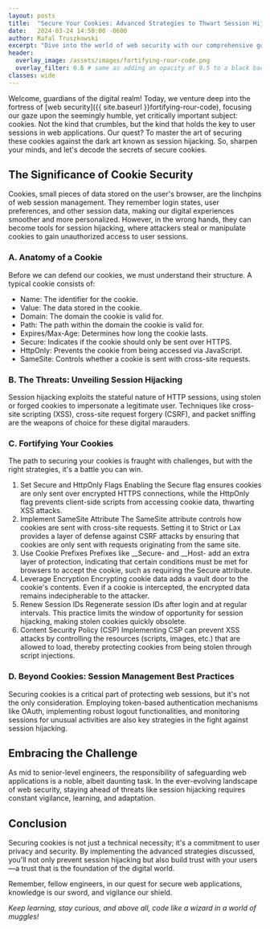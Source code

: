 ```yaml
---
layout: posts
title:  "Secure Your Cookies: Advanced Strategies to Thwart Session Hijacking"
date:   2024-03-24 14:50:00 -0600
author: Rafal Truszkowski
excerpt: "Dive into the world of web security with our comprehensive guide on securing cookies against session hijacking. Tailored for mid to senior-level engineers, this post covers advanced techniques, best practices, and the latest strategies to protect your web applications."
header:
  overlay_image: /assets/images/fortifying-rour-code.png
  overlay_filter: 0.6 # same as adding an opacity of 0.5 to a black background
classes: wide
---
```

Welcome, guardians of the digital realm! Today, we venture deep into the fortress of [web security]({{ site.baseurl }}fortifying-rour-code), focusing our gaze upon the seemingly humble, yet critically important subject: cookies. Not the kind that crumbles, but the kind that holds the key to user sessions in web applications. Our quest? To master the art of securing these cookies against the dark art known as session hijacking. So, sharpen your minds, and let's decode the secrets of secure cookies.

## The Significance of Cookie Security
Cookies, small pieces of data stored on the user's browser, are the linchpins of web session management. They remember login states, user preferences, and other session data, making our digital experiences smoother and more personalized. However, in the wrong hands, they can become tools for session hijacking, where attackers steal or manipulate cookies to gain unauthorized access to user sessions.

### A. Anatomy of a Cookie
Before we can defend our cookies, we must understand their structure. A typical cookie consists of:

- Name: The identifier for the cookie.
- Value: The data stored in the cookie.
- Domain: The domain the cookie is valid for.
- Path: The path within the domain the cookie is valid for.
- Expires/Max-Age: Determines how long the cookie lasts.
- Secure: Indicates if the cookie should only be sent over HTTPS.
- HttpOnly: Prevents the cookie from being accessed via JavaScript.
- SameSite: Controls whether a cookie is sent with cross-site requests.

### B. The Threats: Unveiling Session Hijacking
Session hijacking exploits the stateful nature of HTTP sessions, using stolen or forged cookies to impersonate a legitimate user. Techniques like cross-site scripting (XSS), cross-site request forgery (CSRF), and packet sniffing are the weapons of choice for these digital marauders.

### C. Fortifying Your Cookies
The path to securing your cookies is fraught with challenges, but with the right strategies, it's a battle you can win.

1. Set Secure and HttpOnly Flags
Enabling the Secure flag ensures cookies are only sent over encrypted HTTPS connections, while the HttpOnly flag prevents client-side scripts from accessing cookie data, thwarting XSS attacks.
2. Implement SameSite Attribute
The SameSite attribute controls how cookies are sent with cross-site requests. Setting it to Strict or Lax provides a layer of defense against CSRF attacks by ensuring that cookies are only sent with requests originating from the same site.
3. Use Cookie Prefixes
Prefixes like __Secure- and __Host- add an extra layer of protection, indicating that certain conditions must be met for browsers to accept the cookie, such as requiring the Secure attribute.
4. Leverage Encryption
Encrypting cookie data adds a vault door to the cookie's contents. Even if a cookie is intercepted, the encrypted data remains indecipherable to the attacker.
5. Renew Session IDs
Regenerate session IDs after login and at regular intervals. This practice limits the window of opportunity for session hijacking, making stolen cookies quickly obsolete.
6. Content Security Policy (CSP)
Implementing CSP can prevent XSS attacks by controlling the resources (scripts, images, etc.) that are allowed to load, thereby protecting cookies from being stolen through script injections.

### D. Beyond Cookies: Session Management Best Practices
Securing cookies is a critical part of protecting web sessions, but it's not the only consideration. Employing token-based authentication mechanisms like OAuth, implementing robust logout functionalities, and monitoring sessions for unusual activities are also key strategies in the fight against session hijacking.

## Embracing the Challenge
As mid to senior-level engineers, the responsibility of safeguarding web applications is a noble, albeit daunting task. In the ever-evolving landscape of web security, staying ahead of threats like session hijacking requires constant vigilance, learning, and adaptation.

## Conclusion
Securing cookies is not just a technical necessity; it's a commitment to user privacy and security. By implementing the advanced strategies discussed, you'll not only prevent session hijacking but also build trust with your users—a trust that is the foundation of the digital world.

Remember, fellow engineers, in our quest for secure web applications, knowledge is our sword, and vigilance our shield.

_Keep learning, stay curious, and above all, code like a wizard in a world of muggles!_